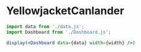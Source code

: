# YellowjacketCanlander

```js
import data from './data.js';
import Dashboard from './Dashboard.js';
```

```jsx
display(<Dashboard data={data} width={width} />)
```